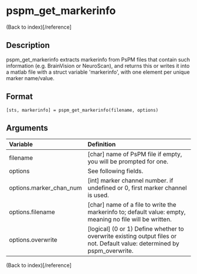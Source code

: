 # pspm_get_markerinfo
(Back to index)[/reference]
## Description
pspm_get_markerinfo extracts markerinfo from PsPM files that contain such information (e.g. BrainVision or NeuroScan), and returns this or writes it into a matlab file with a struct variable 'markerinfo', with one element per unique marker name/value.

## Format
`[sts, markerinfo] = pspm_get_markerinfo(filename, options)`

## Arguments
| Variable | Definition |
|:--|:--|
| filename | [char] name of PsPM file if empty, you will be prompted for one. |
| options | See following fields. |
| options.marker_chan_num | [int] marker channel number. if undefined or 0, first marker channel is used. |
| options.filename | [char] name of a file to write the markerinfo to; default value: empty, meaning no file will be written. |
| options.overwrite | [logical] (0 or 1) Define whether to overwrite existing output files or not. Default value: determined by pspm_overwrite. |
(Back to index)[/reference]
